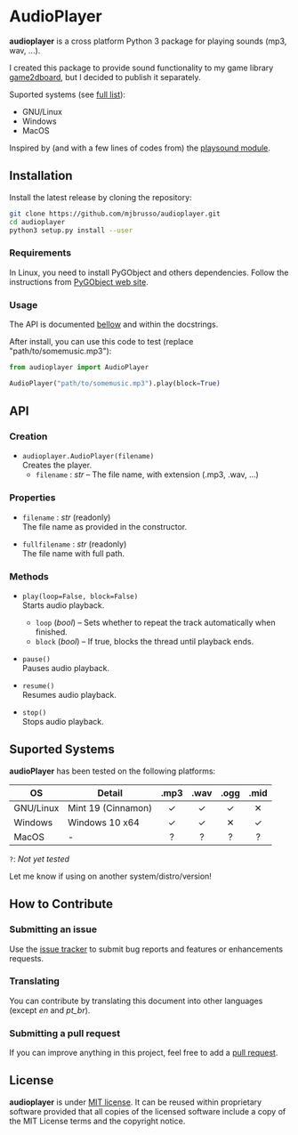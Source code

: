 # AudioPlayer
**audioplayer** is a cross platform Python 3 package for playing sounds (mp3, wav, ...).

I created this package to provide sound functionality to my game library [game2dboard](https://github.com/mjbrusso/game2dboard), but I decided to publish it separately.

Suported systems (see [full list](#Suported-Systems)):
- GNU/Linux 
- Windows
- MacOS

Inspired by (and with a few lines of codes from) the [playsound module](https://github.com/TaylorSMarks/playsound).


## Installation

Install the latest release by cloning the repository:

```bash
git clone https://github.com/mjbrusso/audioplayer.git 
cd audioplayer
python3 setup.py install --user
```


### Requirements

In Linux, you need to install PyGObject and others dependencies. Follow the instructions from [PyGObject web site](https://pygobject.readthedocs.io/en/latest/getting_started.html).

### Usage

The API is documented [bellow](#API) and within the docstrings. 

After install, you can use this code to test (replace "path/to/somemusic.mp3"):

```python
from audioplayer import AudioPlayer

AudioPlayer("path/to/somemusic.mp3").play(block=True)

```

## API

### Creation

- `audioplayer.AudioPlayer(filename)`<br>
Creates the player.
  - `filename` : *str* – The file name, with extension  (.mp3, .wav, ...)

### Properties

- `filename` : *str*  (readonly)<br> 
The file name as provided in the constructor.


- `fullfilename` : *str*  (readonly)<br> 
The file name with full path.

### Methods

- `play(loop=False, block=False)`<br>
Starts audio playback.
    - `loop` (*bool*) – Sets whether to repeat the track automatically when finished.
    - `block` (*bool*) – If true, blocks the thread until playback ends.

- `pause()`<br>
Pauses audio playback.

- `resume()`<br>
Resumes audio playback.
  
- `stop()`<br>
Stops audio playback.

## Suported Systems

**audioPlayer** has been tested on the following platforms:

| OS        | Detail               | .mp3  |  .wav | .ogg  | .mid  |
| --------- | -------------------- |:-----:|:-----:|:-----:|:-----:|
| GNU/Linux | Mint 19 (Cinnamon)   | ✓     | ✓     | ✓    | ✕    |
| Windows   | Windows 10 x64       | ✓     | ✓     | ✕    | ✓    |
| MacOS     | -                    | ?     | ?     | ?     | ?     |

`?`: *Not yet tested*

Let me know if using on another system/distro/version!

## How to Contribute

### Submitting an issue

Use the [issue tracker](https://github.com/mjbrusso/audioplayer/issues) to submit bug reports and features or enhancements requests.


### Translating

You can contribute by translating this document into other languages ​​(except *en* and *pt_br*).

### Submitting a pull request

If you can improve anything in this project, feel free to add a [pull request](https://github.com/mjbrusso/audioplayer/pulls).


## License

**audioplayer** is under [MIT license](https://github.com/mjbrusso/audioplayer/blob/master/LICENSE). It can be reused within proprietary software provided that all copies of the licensed software include a copy of the MIT License terms and the copyright notice.
